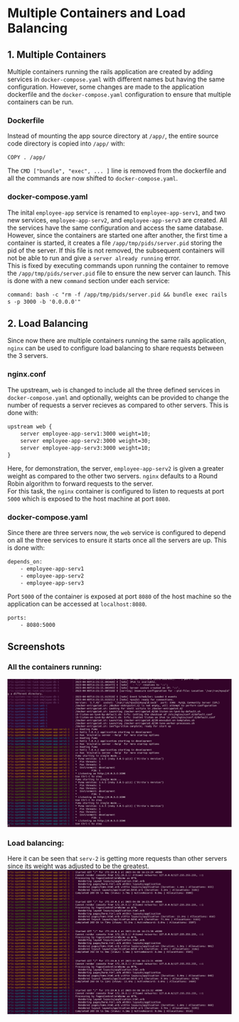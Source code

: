 # Multiple Containers and Load Balancing

## 1. Multiple Containers

Multiple containers running the rails application are created by adding services in <code>docker-compose.yaml</code> with different names but having the same configuration. However, some changes are made to the application dockerfile and the <code>docker-compose.yaml</code> configuration to ensure that multiple containers can be run.

### Dockerfile
Instead of mounting the app source directory at <code>/app/</code>, the entire source code directory is copied into <code>/app/</code> with:
```
COPY . /app/
```
The <code>CMD ["bundle", "exec", ... ]</code> line is removed from the dockerfile and all the commands are now shifted to <code>docker-compose.yaml</code>.<br>

### docker-compose.yaml

The inital <code>employee-app</code> service is renamed to <code>employee-app-serv1</code>, and two new services, <code>employee-app-serv2</code>, and <code>employee-app-serv3</code> are created. All the services have the same configuration and access the same database.<br>
However, since the containers are started one after another, the first time a container is started, it creates a file <code>/app/tmp/pids/server.pid</code> storing the pid of the server. If this file is not removed, the subsequent containers will not be able to run and give a <code>server already running</code> error.<br>
This is fixed by executing commands upon running the container to remove the <code>/app/tmp/pids/server.pid</code> file to ensure the new server can launch. This is done with a new <code>command</code> section under each service:
```
command: bash -c "rm -f /app/tmp/pids/server.pid && bundle exec rails s -p 3000 -b '0.0.0.0'"
```

## 2. Load Balancing

Since now there are multiple containers running the same rails application, <code>nginx</code> can be used to configure load balancing to share requests between the 3 servers.<br>

### nginx.conf

The upstream, <code>web</code> is changed to include all the three defined services in <code>docker-compose.yaml</code> and optionally, weights can be provided to change the number of requests a server recieves as compared to other servers. This is done with:
```
upstream web {
    server employee-app-serv1:3000 weight=10;
    server employee-app-serv2:3000 weight=30;
    server employee-app-serv3:3000 weight=10;
}
```
Here, for demonstration, the server, <code>employee-app-serv2</code> is given a greater weight as compared to the other two servers. <code>nginx</code> defaults to a Round Robin algorithm to forward requests to the server.<br>
For this task, the <code>nginx</code> container is configured to listen to requests at port <code>5000</code> which is exposed to the host machine at port <code>8080</code>.

### docker-compose.yaml

Since there are three servers now, the <code>web</code> service is configured to depend on all the three services to ensure it starts once all the servers are up. This is done with:
```
depends_on:
    - employee-app-serv1
    - employee-app-serv2
    - employee-app-serv3
```
Port <code>5000</code> of the container is exposed at port <code>8080</code> of the host machine so the application can be accessed at <code>localhost:8080</code>.
```
ports:
    - 8080:5000
```
## Screenshots
### All the containers running:
![Kiku](Screenshots/containers_running.png)
### Load balancing:
Here it can be seen that <code>serv-2</code> is getting more requests than other servers since its weight was adjusted to be the greatest.<br>
![Kiku](Screenshots/load_balanced.png)